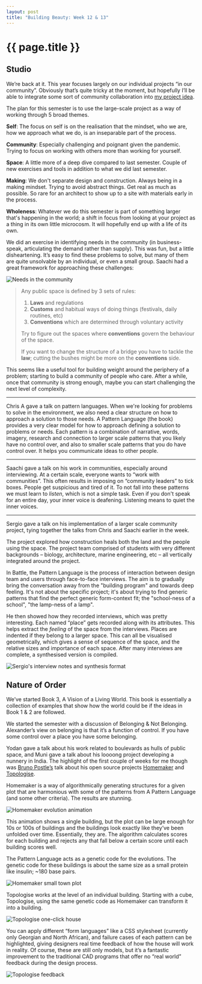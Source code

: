 ```yaml
---
layout: post
title: "Building Beauty: Week 12 & 13"
---
```


# {{ page.title }}

## Studio

We’re back at it. This year focuses largely on our individual projects “in our community”. Obviously that’s quite tricky at the moment, but hopefully I’ll be able to integrate some sort of community collaboration into [my project idea](/2020/11/10/building-beauty-week-5#studio-individual-project).

The plan for this semester is to use the large-scale project as a way of working through 5 broad themes.

**Self**: The focus on self is on the realisation that the mindset, who we are, how we approach what we do, is an inseparable part of the process.

**Community**: Especially challenging and poignant given the pandemic. Trying to focus on working with others more than working for yourself.

**Space**: A little more of a deep dive compared to last semester. Couple of new exercises and tools in addition to what we did last semester.

**Making**: We don't separate design and construction. Always being in a making mindset. Trying to avoid abstract things. Get real as much as possible. So rare for an architect to show up to a site with materials early in the process.

**Wholeness**: Whatever we do this semester is part of something larger that's happening in the world; a shift in focus from looking at your project as a thing in its own little microcosm. It will hopefully end up with a life of its own.

We did an exercise in identifying needs in the community (in business-speak, articulating the demand rather than supply). This was fun, but a little disheartening. It’s easy to find these problems to solve, but many of them are quite unsolvable by an individual, or even a small group. Saachi had a great framework for approaching these challenges:

![Needs in the community](/images/posts/building-beauty/studio-needs-exercise.jpg)

> Any public space is defined by 3 sets of rules:
>
> 1. **Laws** and regulations
> 2. **Customs** and habitual ways of doing things (festivals, daily routines, etc)
> 3. **Conventions** which are determined through voluntary activity
>
> Try to figure out the spaces where **conventions** govern the behaviour of the space.
>
> If you want to change the structure of a bridge you have to tackle the **law**; cutting the bushes might be more on the **conventions** side.

This seems like a useful tool for building weight around the periphery of a problem; starting to build a community of people who care. After a while, once that community is strong enough, maybe you can start challenging the next level of complexity.

<hr>

Chris A gave a talk on pattern languages. When we're looking for problems to solve in the environment, we also need a clear structure on how to approach a solution to those needs. A Pattern Language (the book) provides a very clear model for how to approach defining a solution to problems or needs. Each pattern is a combination of narrative, words, imagery, research and connection to larger scale patterns that you likely have no control over, and also to smaller scale patterns that you do have control over. It helps you communicate ideas to other people.

<hr>

Saachi gave a talk on his work in communities, especially around interviewing. At a certain scale, everyone wants to “work with communities”. This often results in imposing on “community leaders” to tick boxes. People get suspicious and tired of it. To not fall into these patterns we must learn to *listen*, which is not a simple task. Even if you don't speak for an entire day, your inner voice is deafening. Listening means to quiet the inner voices.

<hr>

Sergio gave a talk on his implementation of a larger scale community project, tying together the talks from Chris and Saachi earlier in the week.

The project explored how construction heals both the land and the people using the space. The project team comprised of students with very different backgrounds – biology, architecture, marine engineering, etc – all vertically integrated around the project.

In Battle, the Pattern Language is the process of interaction between design team and users through face-to-face interviews. The aim is to gradually bring the conversation away from the "building program" and towards deep feeling. It's not about the specific project; it's about trying to find generic patterns that find the perfect generic form-context fit; the "school-ness of a school", "the lamp-ness of a lamp".

He then showed how they recorded interviews, which was pretty interesting. Each named “place” gets recorded along with its attributes. This helps extract the *feeling* of the space from the interviews. Places are indented if they belong to a larger space. This can all be visualised geometrically, which gives a sense of sequence of the space, and the relative sizes and importance of each space. After many interviews are complete, a synthesised version is compiled.

![Sergio's interview notes and synthesis format](/images/posts/building-beauty/sergio-interview-notes.jpg)

## Nature of Order

We’ve started Book 3, A Vision of a Living World. This book is essentially a collection of examples that show how the world could be if the ideas in Book 1 & 2 are followed.

We started the semester with a discussion of Belonging & Not Belonging. Alexander’s view on belonging is that it’s a function of control. If you have some control over a place you have some belonging.

Yodan gave a talk about his work related to boulevards as hulls of public space, and Muni gave a talk about his loooong project developing a nunnery in India. The highlight of the first couple of weeks for me though was [Bruno Postle’s](https://twitter.com/brunopostle) talk about his open source projects [Homemaker](https://bitbucket.org/brunopostle/urb/wiki/Homemaker) and [Topologise](https://bitbucket.org/brunopostle/urb/src/master/README_TOPOLOGISE.md).

Homemaker is a way of algorithmically generating structures for a given plot that are harmonious with some of the patterns from A Pattern Language (and some other criteria). The results are stunning.

![Homemaker evolution animation](/images/posts/building-beauty/homemaker-evolution-animation.gif)

This animation shows a single building, but the plot can be large enough for 10s or 100s of buildings and the buildings look exactly like they’ve been unfolded over time. Essentially, they are. The algorithm calculates scores for each building and rejects any that fall below a certain score until each building scores well.

The Pattern Language acts as a genetic code for the evolutions. The genetic code for these buildings is about the same size as a small protein like insulin; ~180 base pairs.

![Homemaker small town plot](/images/posts/building-beauty/homemaker-small-town-plot.jpg)

Topologise works at the level of an individual building. Starting with a cube, Topologise, using the same genetic code as Homemaker can transform it into a building.

![Topologise one-click house](/images/posts/building-beauty/topologise-one-click-house.jpg)

You can apply different “form languages” like a CSS stylesheet (currently only Georgian and North African), and failure cases of each pattern can be highlighted, giving designers real time feedback of how the house will work in reality. Of course, these are still only models, but it’s a fantastic improvement to the traditional CAD programs that offer no “real world” feedback during the design process.

![Topologise feedback](/images/posts/building-beauty/topologise-feedback.jpg)
